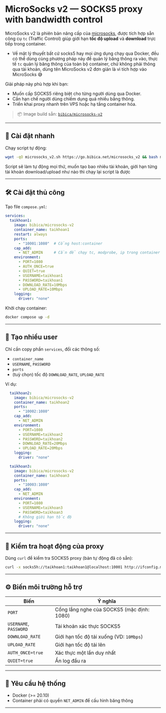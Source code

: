 # MicroSocks v2 — SOCKS5 proxy with bandwidth control

MicroSocks v2 là phiên bản nâng cấp của [microsocks](https://github.com/rofl0r/microsocks), được tích hợp sẵn công cụ `tc` (Traffic Control) giúp giới hạn **tốc độ upload** và **download** trực tiếp trong container.

- Về mặt lý thuyết bất cứ socks5 hay mọi ứng dụng chạy qua Docker, đều có thể dùng cùng phương pháp này để quản lý băng thông ra vào, thực tế `tc` quản lý băng thông của toàn bộ container, chứ không phải thông qua tài khoản, dùng tên MicroSocks v2 đơn giản là vì tích hợp vào MicroSocks 😅

Giải pháp này phù hợp khi bạn:

- Muốn cấp SOCKS5 riêng biệt cho từng người dùng qua Docker.
- Cần hạn chế người dùng chiếm dụng quá nhiều băng thông.
- Triển khai proxy nhanh trên VPS hoặc hạ tầng container hóa.

> 📦 Image build sẵn: [`bibica/microsocks-v2`](https://hub.docker.com/r/bibica/microsocks-v2)

---

## 🚀 Cài đặt nhanh

Chạy script tự động:

```bash
wget -qO microsocks_v2.sh https://go.bibica.net/microsocks_v2 && bash microsocks_v2.sh
````

Script sẽ làm tự động mọi thứ, muốn tạo bao nhiêu tài khoản, giới hạn từng tài khoản download/upload như nào thì chạy lại script là được

---

## 🛠 Cài đặt thủ công

Tạo file `compose.yml`:

```yaml
services:
  taikhoan1:
    image: bibica/microsocks-v2
    container_name: taikhoan1
    restart: always
    ports:
      - "10001:1080"  # Cổng host:container
    cap_add:
      - NET_ADMIN     # Cần để chạy tc, modprobe, ip trong container
    environment:
      - PORT=1080
      - AUTH_ONCE=true
      - QUIET=true
      - USERNAME=taikhoan1
      - PASSWORD=taikhoan1
      - DOWNLOAD_RATE=10Mbps
      - UPLOAD_RATE=10Mbps
    logging:
      driver: "none"
```

Khởi chạy container:

```bash
docker compose up -d
```

---

## 👥 Tạo nhiều user

Chỉ cần copy phần `services`, đổi các thông số:

* `container_name`
* `USERNAME`, `PASSWORD`
* `ports`
* (tuỳ chọn) tốc độ `DOWNLOAD_RATE`, `UPLOAD_RATE`

Ví dụ:

```yaml
  taikhoan2:
    image: bibica/microsocks-v2
    container_name: taikhoan2
    ports:
      - "10002:1080"
    cap_add:
      - NET_ADMIN
    environment:
      - PORT=1080
      - USERNAME=taikhoan2
      - PASSWORD=taikhoan2
      - DOWNLOAD_RATE=20Mbps
      - UPLOAD_RATE=20Mbps
    logging:
      driver: "none"

  taikhoan3:
    image: bibica/microsocks-v2
    container_name: taikhoan3
    ports:
      - "10003:1080"
    cap_add:
      - NET_ADMIN
    environment:
      - PORT=1080
      - USERNAME=taikhoan3
      - PASSWORD=taikhoan3
      # Không giới hạn tốc độ
    logging:
      driver: "none"
```

---

## 🧪 Kiểm tra hoạt động của proxy

Dùng `curl` để kiểm tra SOCKS5 proxy (bản tự động đã có sẵn):

```bash
curl -x socks5h://taikhoan1:taikhoan1@localhost:10001 http://ifconfig.me
```

---

## ⚙️ Biến môi trường hỗ trợ

| Biến                   | Ý nghĩa                                    |
| ---------------------- | ------------------------------------------ |
| `PORT`                 | Cổng lắng nghe của SOCKS5 (mặc định: 1080) |
| `USERNAME`, `PASSWORD` | Tài khoản xác thực SOCKS5                  |
| `DOWNLOAD_RATE`        | Giới hạn tốc độ tải xuống (VD: `10Mbps`)   |
| `UPLOAD_RATE`          | Giới hạn tốc độ tải lên                    |
| `AUTH_ONCE=true`       | Xác thực một lần duy nhất                  |
| `QUIET=true`           | Ẩn log đầu ra                              |

---

## 🧰 Yêu cầu hệ thống

* Docker (>= 20.10)
* Container phải có quyền `NET_ADMIN` để cấu hình băng thông

---
